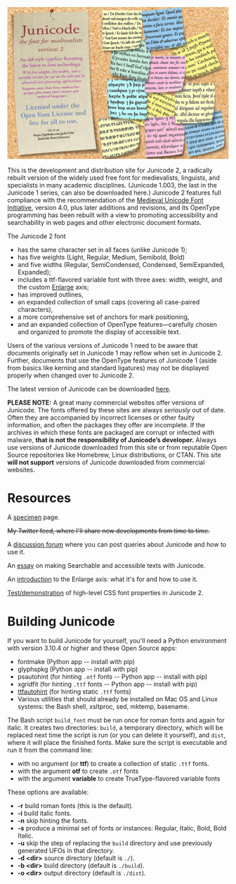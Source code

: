 ![Sample Image](junicode-banner.jpg)

This is the development and distribution site for Junicode 2, a radically rebuilt version of the
widely used free font for medievalists, linguists, and specialists in many academic
disciplines. (Junicode 1.003, the last in the Junicode 1 series, can also be
downloaded here.) Junicode 2 features full compliance with the recommendation of the
[Medieval Unicode Font Initiative](https://skaldic.abdn.ac.uk/m.php?p=mufi),
version 4.0, plus later additions and revisions, and its OpenType programming has
been rebuilt with a view to promoting accessibility and searchability in web pages
and other electronic document formats.

The Junicode 2 font

- has the same character set in all faces (unlike Junicode 1);
- has five weights (Light, Regular, Medium, Semibold, Bold)
- and five widths (Regular, SemiCondensed, Condensed, SemiExpanded, Expanded);
- includes a ttf-flavored variable font with three axes:
  width, weight, and the custom
  [Enlarge](https://psb1558.github.io/Junicode-font/EnlargedAxis.html) axis;
- has improved outlines,
- an expanded collection of small caps (covering all case-paired characters),
- a more comprehensive set of anchors for mark positioning,
- and an expanded collection of OpenType features—carefully chosen and organized to promote
the display of accessible text.

Users of the various versions of Junicode 1 need to be aware that documents
originally set in Junicode 1 may reflow when set in Junicode 2. Further,
documents that use the OpenType features of Junicode 1 (aside from basics like
kerning and standard ligatures) may not be displayed properly when changed over
to Junicode 2.

The latest version of Junicode can be downloaded [here](https://github.com/psb1558/Junicode-font/releases).

**PLEASE NOTE:** A great many commercial websites offer versions of Junicode. The fonts offered
by these sites are always *seriously* out of date. Often they are accompanied by incorrect licenses
or other faulty information, and often the packages they offer are incomplete.
If the archives in which these fonts are packaged are
corrupt or infected with malware, **that is not the responsibility of Junicode’s developer.**
Always use versions of Junicode downloaded from this site or from reputable Open Source repositories
like Homebrew, Linux distributions, or CTAN. This site **will not support** versions of Junicode downloaded
from commercial websites.


# Resources

A [specimen](https://psb1558.github.io/Junicode-font/) page.

~~My Twitter feed, where I'll share new developments from time to time.~~

A [discussion forum](https://github.com/psb1558/Junicode-font/discussions) where you can post queries about Junicode and how to use it.

An [essay](https://psb1558.github.io/Junicode-font/Searchability.html) on making Searchable and accessible texts with Junicode.

An [introduction](https://psb1558.github.io/Junicode-font/EnlargedAxis.html) to the Enlarge axis: what it's for and how to use it.

[Test/demonstration](https://psb1558.github.io/Junicode-font/Junicode-2-feature-test.html) of
high-level CSS font properties in Junicode 2.

# Building Junicode

If you want to build Junicode for yourself, you'll need a Python environment with
version 3.10.4 or higher and these Open Source apps:

- fontmake (Python app -- install with pip)
- glyphspkg (Python app -- install with pip)
- psautohint (for hinting `.otf` fonts -- Python app -- install with pip)
- xgridfit (for hinting `.ttf` fonts -- Python app -- install with pip)
- [ttfautohint](http://freetype.org/ttfautohint/) (for hinting static `.ttf` fonts)
- Various utilities that should already be installed on Mac OS and Linux systems: the Bash shell, xsltproc, sed, mktemp, basename.

The Bash script `build_font` must be run once for roman fonts and again for italic.
It creates two directories: `build`, a temporary directory,
which will be replaced next time the script is run (or you can delete it yourself),
and `dist`, where it will place the finished
fonts. Make sure the script is executable and run it from the command line:

- with no argument (or **ttf**) to create a collection of static `.ttf` fonts.
- with the argument **otf** to create `.otf` fonts
- with the argument **variable** to create TrueType-flavored variable fonts

These options are available:

- **-r** build roman fonts (this is the default).
- **-i** build italic fonts.
- **-n** skip hinting the fonts.
- **-s** produce a minimal set of fonts or instances: Regular, Italic, Bold, Bold Italic.
- **-u** skip the step of replacing the `build` directory and use previously generated UFOs in that directory.
- **-d &lt;dir&gt;** source directory (default is `./`).
- **-b &lt;dir&gt;** build directory (default is `./build`).
- **-o &lt;dir&gt;** output directory (default is `./dist`).


